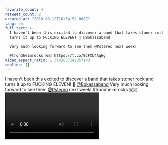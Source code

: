 ```yaml
---
favorite_count: 4
retweet_count: 2
created_at: "2018-08-12T18:34:52.000Z"
lang: en
full_text: >-
  I haven't been this excited to discover a band that takes stoner rock and
  turns it up to FUCKING ELEVEN! 🤟 @Bokassaband

  Very much looking forward to see them @Pstereo next week!

  #trondheimrocks 🇳🇴 https://t.co/9CFXb4AqHg
video_aspect_ratio: 1.3142857142857143
replies: []
---
```


I haven't been this excited to discover a band that takes stoner rock and turns
it up to FUCKING ELEVEN! 🤟 [@Bokassaband](https://twitter.com/Bokassaband) Very
much looking forward to see them [@Pstereo](https://twitter.com/Pstereo) next
week! #trondheimrocks 🇳🇴
![Embedded Video](https://twitter-media-coderbyheart.s3.eu-north-1.amazonaws.com/1028711432144207872-Dka3ITlW0AA0wD9.mp4)
